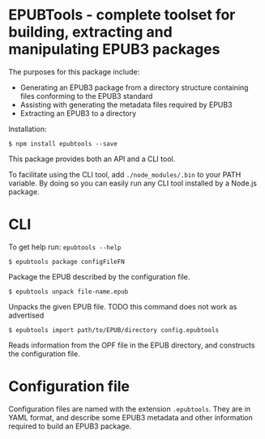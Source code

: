 # EPUBTools - complete toolset for building, extracting and manipulating EPUB3 packages

The purposes for this package include:

* Generating an EPUB3 package from a directory structure containing files conforming to the EPUB3 standard
* Assisting with generating the metadata files required by EPUB3
* Extracting an EPUB3 to a directory

Installation:

```
$ npm install epubtools --save
```

This package provides both an API and a CLI tool.

To facilitate using the CLI tool, add `./node_modules/.bin` to your PATH variable.  By doing so you can easily run any CLI tool installed by a Node.js package.

# CLI

To get help run: `epubtools --help`

```
$ epubtools package configFileFN
```

Package the EPUB described by the configuration file.

```
$ epubtools unpack file-name.epub
```

Unpacks the given EPUB file. TODO this command does not work as advertised

```
$ epubtools import path/to/EPUB/directory config.epubtools
```

Reads information from the OPF file in the EPUB directory, and constructs the configuration file.

# Configuration file

Configuration files are named with the extension `.epubtools`.  They are in YAML format, and describe some EPUB3 metadata and other information required to build an EPUB3 package.

